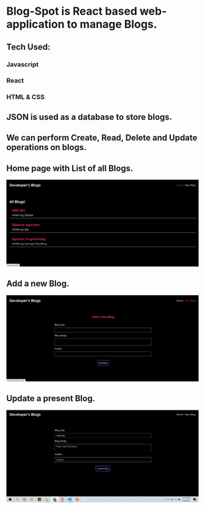 # Blog-Spot is React based web-application to manage Blogs.  
## Tech Used:  
###     Javascript  
###     React  
###     HTML & CSS  
  
## JSON is used as a database to store blogs.
## We can perform Create, Read, Delete and Update operations on blogs.

## Home page with List of all Blogs.
<img src="zhome.png" alt="Getting started" />

## Add a new Blog.
<img src="zadd.png" alt="Getting started" />

## Update a present Blog.
<img src="zedit.png" alt="Getting started" />

